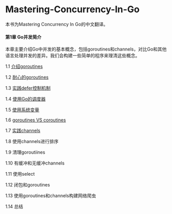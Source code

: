 Mastering-Concurrency-In-Go
============================

本书为Mastering Concurrency In Go的中文翻译。


#### 第1章  Go并发简介

本章主要介绍Go中并发的基本概念，包括goroutines和channels，对比Go和其他语言处理并发的差异。我们会构建一些简单的程序来理清这些概念。

 1.1 [介绍goroutines](https://github.com/lubia/Mastering-Concurrency-In-Go/blob/master/1.1.md)

 1.2 [耐心的goroutines](https://github.com/lubia/Mastering-Concurrency-In-Go/blob/master/1.2.md)

 1.3 [实践defer控制机制](https://github.com/lubia/Mastering-Concurrency-In-Go/blob/master/1.3.md)

 1.4 [使用Go的调度器](https://github.com/lubia/Mastering-Concurrency-In-Go/blob/master/1.4.md)

 1.5 [使用系统变量](https://github.com/lubia/Mastering-Concurrency-In-Go/blob/master/1.5.md)

 1.6 [goroutines VS coroutines](https://github.com/lubia/Mastering-Concurrency-In-Go/blob/master/1.6.md)

 1.7 [实践channels](https://github.com/lubia/Mastering-Concurrency-In-Go/blob/master/1.7.md)

 1.8 使用channels进行排序 

 1.9 清理goroutiines

 1.10 有缓冲和无缓冲channels

 1.11 使用select

 1.12 闭包和goroutines

 1.13 使用goroutines和channels构建网络爬虫

 1.14 总结